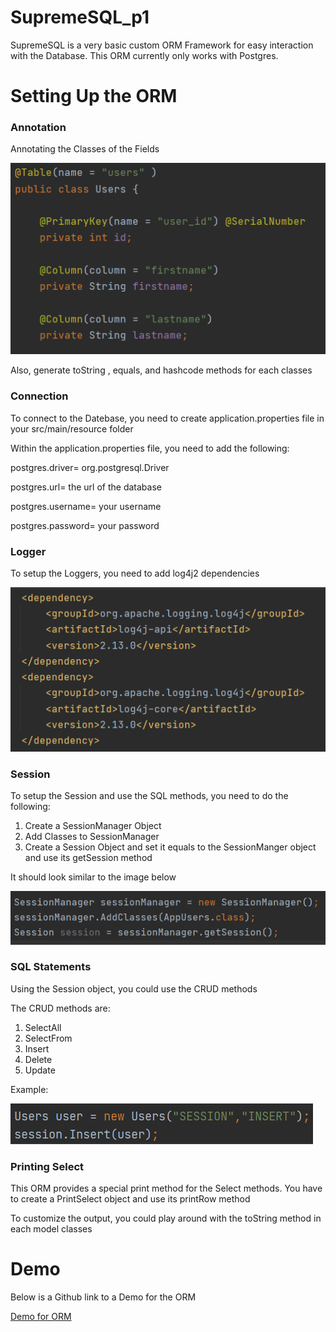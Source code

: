 # SupremeSQL_p1
SupremeSQL is a very basic custom ORM Framework for easy interaction with the Database. This ORM currently only works with Postgres. 

# Setting Up the ORM 
### Annotation
Annotating the Classes of the Fields

![Alt text](src/main/resources/Annotation.PNG "Title")

Also, generate toString , equals, and hashcode methods for each classes

### Connection
To connect to the Datebase, you need to create application.properties file in your src/main/resource folder 

Within the application.properties file, you need to add the following:

postgres.driver= org.postgresql.Driver

postgres.url= the url of the database

postgres.username= your username

postgres.password= your password

### Logger 
To setup the Loggers, you need to add log4j2 dependencies

![Alt text](src/main/resources/LogImage.png "Title")

### Session
To setup the Session and use the SQL methods, you need to do the following:

1) Create a SessionManager Object
2) Add Classes to SessionManager
3) Create a Session Object and set it equals to the SessionManger object and use its getSession method

It should look similar to the image below 

![Alt text](src/main/resources/Setup.png "Title")

### SQL Statements 
Using the Session object, you could use the CRUD methods

The CRUD methods are:
1) SelectAll
2) SelectFrom
3) Insert
4) Delete
5) Update

Example:

![Alt text](src/main/resources/Insert.PNG "Title")

### Printing Select 
This ORM provides a special print method for the Select methods.
You have to create a PrintSelect object and use its printRow method

To customize the output, you could play around with the toString method in each model classes

# Demo
Below is a Github link to a Demo for the ORM

[Demo for ORM](https://github.com/ZGCalvin/SupremeSQLUsage)